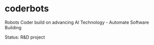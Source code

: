 # coderbots
Robots Coder build on advancing AI Technology - Automate Software Building

Status: R&D project
